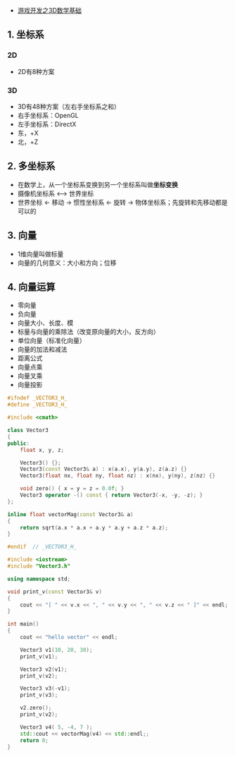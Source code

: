 - [游戏开发之3D数学基础](https://www.bilibili.com/video/BV1ib411K7TK/)

## 1. 坐标系
### 2D
- 2D有8种方案
 
### 3D
- 3D有48种方案（左右手坐标系之和）
- 右手坐标系：OpenGL
- 左手坐标系：DirectX
- 东，+X
- 北，+Z

## 2. 多坐标系
- 在数学上，从一个坐标系变换到另一个坐标系叫做**坐标变换**
- 摄像机坐标系 <--> 世界坐标
- 世界坐标 <- 移动 -> 惯性坐标系 <- 旋转 -> 物体坐标系；先旋转和先移动都是可以的

## 3. 向量
- 1维向量叫做标量
- 向量的几何意义：大小和方向；位移

## 4. 向量运算
- 零向量
- 负向量
- 向量大小、长度、模
- 标量与向量的乘除法（改变原向量的大小，反方向）
- 单位向量（标准化向量）
- 向量的加法和减法
- 距离公式
- 向量点乘
- 向量叉乘
- 向量投影
```C++
#ifndef _VECTOR3_H_
#define _VECTOR3_H_

#include <cmath>

class Vector3
{
public:
	float x, y, z;

	Vector3() {};
	Vector3(const Vector3& a) : x(a.x), y(a.y), z(a.z) {}
	Vector3(float nx, float ny, float nz) : x(nx), y(ny), z(nz) {}

	void zero() { x = y = z = 0.0f; }
	Vector3 operator -() const { return Vector3(-x, -y, -z); }
};

inline float vectorMag(const Vector3& a)
{
	return sqrt(a.x * a.x + a.y * a.y + a.z * a.z);
}

#endif  // _VECTOR3_H_
```
```C++
#include <iostream>
#include "Vector3.h"

using namespace std;

void print_v(const Vector3& v)
{
	cout << "[ " << v.x << ", " << v.y << ", " << v.z << " ]" << endl;
}

int main()
{
	cout << "hello vector" << endl;

	Vector3 v1(10, 20, 30);
	print_v(v1);

	Vector3 v2(v1);
	print_v(v2);

	Vector3 v3(-v1);
	print_v(v3);

	v2.zero();
	print_v(v2);

	Vector3 v4( 5, -4, 7 );
	std::cout << vectorMag(v4) << std::endl;;
	return 0;
}
```
